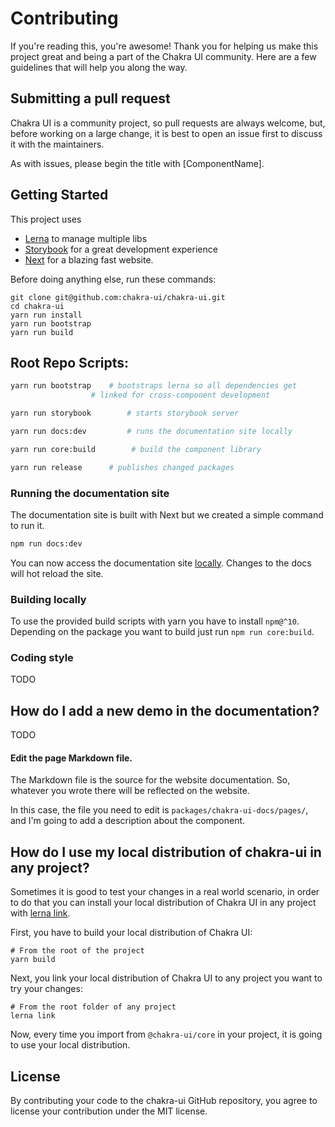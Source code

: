 # Contributing

If you're reading this, you're awesome! Thank you for helping us make this project great and being a part of the Chakra UI community. Here are a few guidelines that will help you along the way.

## Submitting a pull request

Chakra UI is a community project, so pull requests are always welcome, but, before working on a large change, it is best to open an issue first to discuss it with the maintainers.

As with issues, please begin the title with [ComponentName].

## Getting Started

This project uses

- [Lerna](https://lerna.js.org/) to manage multiple libs
- [Storybook](https://storybook.js.org/) for a great development experience
- [Next](https://nextjs.org/) for a blazing fast website.

Before doing anything else, run these commands:

```
git clone git@github.com:chakra-ui/chakra-ui.git
cd chakra-ui
yarn run install
yarn run bootstrap
yarn run build
```

## Root Repo Scripts:

```sh
yarn run bootstrap    # bootstraps lerna so all dependencies get
                  # linked for cross-component development

yarn run storybook        # starts storybook server

yarn run docs:dev         # runs the documentation site locally

yarn run core:build        # build the component library

yarn run release      # publishes changed packages
```

### Running the documentation site

The documentation site is built with Next but we created a simple command to run it.

```sh
npm run docs:dev
```
You can now access the documentation site [locally](http://localhost:3000).
Changes to the docs will hot reload the site.

### Building locally

To use the provided build scripts with yarn you have to install `npm@^10`.
Depending on the package you want to build just run `npm run core:build`.

### Coding style

TODO

## How do I add a new demo in the documentation?

TODO

#### Edit the page Markdown file.

The Markdown file is the source for the website documentation. So, whatever you wrote there will be reflected on the website.

In this case, the file you need to edit is `packages/chakra-ui-docs/pages/`, and I'm going to add a description about the component.

## How do I use my local distribution of chakra-ui in any project?

Sometimes it is good to test your changes in a real world scenario, in order to do that you can install your local distribution of Chakra UI in any project with [lerna link](https://github.com/lerna/lerna/tree/master/commands/link).

First, you have to build your local distribution of Chakra UI:

```shell
# From the root of the project
yarn build
```

Next, you link your local distribution of Chakra UI to any project you want to try your changes:

```shell
# From the root folder of any project
lerna link
```

Now, every time you import from `@chakra-ui/core` in your project, it is going to use your local distribution.


## License

By contributing your code to the chakra-ui GitHub repository, you agree to license your contribution under the MIT license.
